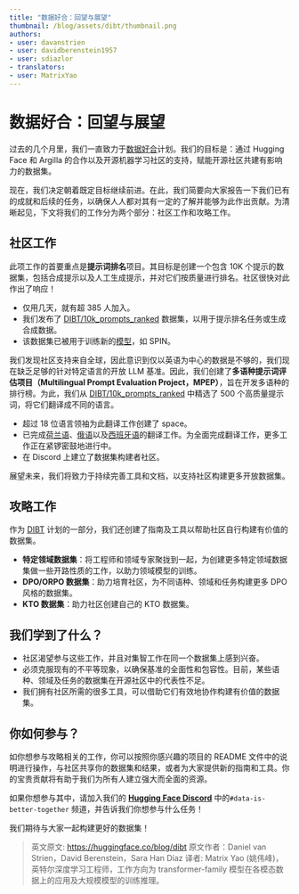 ```yaml
---
title: "数据好合：回望与展望" 
thumbnail: /blog/assets/dibt/thumbnail.png
authors:
- user: davanstrien
- user: davidberenstein1957
- user: sdiazlor
- translators:
- user: MatrixYao
---
```


# 数据好合：回望与展望

过去的几个月里，我们一直致力于[数据好合](https://github.com/huggingface/data-is-better-together)计划。我们的目标是：通过 Hugging Face 和 Argilla 的合作以及开源机器学习社区的支持，赋能开源社区共建有影响力的数据集。

现在，我们决定朝着既定目标继续前进。在此，我们简要向大家报告一下我们已有的成就和后续的任务，以确保人人都对其有一定的了解并能够为此作出贡献。为清晰起见，下文将我们的工作分为两个部分：社区工作和攻略工作。

## 社区工作

此项工作的首要重点是**提示词排名**项目。其目标是创建一个包含 10K 个提示的数据集，包括合成提示以及人工生成提示，并对它们按质量进行排名。社区很快对此作出了响应！

- 仅用几天，就有超 385 人加入。
- 我们发布了 [DIBT/10k_prompts_ranked](https://huggingface.co/datasets/DIBT/10k_prompts_ranked) 数据集，以用于提示排名任务或生成合成数据。
- 该数据集已被用于训练新的[模型](https://huggingface.co/models?dataset=dataset:DIBT/10k_prompts_ranked)，如 SPIN。

我们发现社区支持来自全球，因此意识到仅以英语为中心的数据是不够的，我们现在缺乏足够的针对特定语言的开放 LLM 基准。因此，我们创建了**多语种提示词评估项目（Multilingual Prompt Evaluation Project，MPEP）**，旨在开发多语种的排行榜。为此，我们从 [DIBT/10k_prompts_ranked](https://huggingface.co/datasets/DIBT/10k_prompts_ranked) 中精选了 500 个高质量提示词，将它们翻译成不同的语言。

- 超过 18 位语言领袖为此翻译工作创建了 space。
- 已完成[荷兰语](https://huggingface.co/datasets/DIBT/MPEP_DUTCH)、[俄语](https://huggingface.co/datasets/DIBT/MPEP_RUSSIAN)以及[西班牙语](https://huggingface.co/datasets/DIBT/MPEP_SPANISH)的翻译工作。为全面完成翻译工作，更多工作正在紧锣密鼓地进行中。
- 在 Discord 上建立了数据集构建者社区。

展望未来，我们将致力于持续完善工具和文档，以支持社区构建更多开放数据集。 

## 攻略工作

作为 [DIBT](https://github.com/huggingface/data-is-better-together) 计划的一部分，我们还创建了指南及工具以帮助社区自行构建有价值的数据集。

- **特定领域数据集**：将工程师和领域专家聚拢到一起，为创建更多特定领域数据集做一些开路性质的工作，以助力领域模型的训练。
- **DPO/ORPO 数据集**：助力培育社区，为不同语种、领域和任务构建更多 DPO 风格的数据集。
- **KTO 数据集**：助力社区创建自己的 KTO 数据集。

## 我们学到了什么？

- 社区渴望参与这些工作，并且对集智工作在同一个数据集上感到兴奋。
- 必须克服现有的不平等现象，以确保基准的全面性和包容性。目前，某些语种、领域及任务的数据集在开源社区中的代表性不足。
- 我们拥有社区所需的很多工具，可以借助它们有效地协作构建有价值的数据集。

## 你如何参与？

如你想参与攻略相关的工作，你可以按照你感兴趣的项目的 README 文件中的说明进行操作，与社区共享你的数据集和结果，或者为大家提供新的指南和工具。你的宝贵贡献将有助于我们为所有人建立强大而全面的资源。

如果你想参与其中，请加入我们的 [**Hugging Face Discord**](http://hf.co/join/discord) 中的`#data-is-better-together` 频道，并告诉我们你想参与什么任务！

我们期待与大家一起构建更好的数据集！

> 英文原文: <url> https://huggingface.co/blog/dibt </url>
> 原文作者：Daniel van Strien，David Berenstein，Sara Han Díaz
> 译者: Matrix Yao (姚伟峰)，英特尔深度学习工程师，工作方向为 transformer-family 模型在各模态数据上的应用及大规模模型的训练推理。